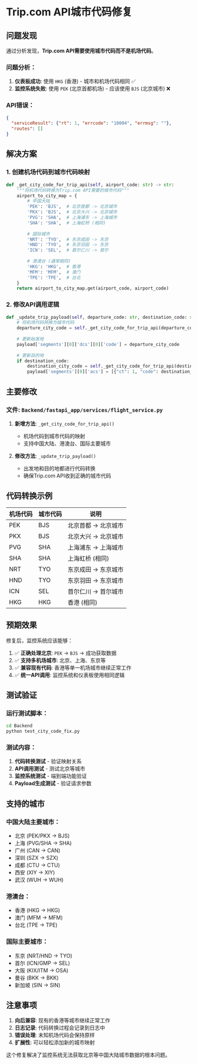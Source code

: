 # Trip.com API城市代码修复

## 问题发现

通过分析发现，**Trip.com API需要使用城市代码而不是机场代码**。

### 问题分析：

1. **仪表板成功**: 使用 `HKG` (香港) - 城市和机场代码相同 ✅
2. **监控系统失败**: 使用 `PEK` (北京首都机场) - 应该使用 `BJS` (北京城市) ❌

### API错误：
```json
{
  "serviceResult": {"rt": 1, "errcode": "10004", "errmsg": ""},
  "routes": []
}
```

## 解决方案

### 1. 创建机场代码到城市代码映射

```python
def _get_city_code_for_trip_api(self, airport_code: str) -> str:
    """将机场代码转换为Trip.com API需要的城市代码"""
    airport_to_city_map = {
        # 中国大陆
        'PEK': 'BJS',  # 北京首都 -> 北京城市
        'PKX': 'BJS',  # 北京大兴 -> 北京城市
        'PVG': 'SHA',  # 上海浦东 -> 上海城市
        'SHA': 'SHA',  # 上海虹桥 (相同)
        
        # 国际城市
        'NRT': 'TYO',  # 东京成田 -> 东京
        'HND': 'TYO',  # 东京羽田 -> 东京
        'ICN': 'SEL',  # 首尔仁川 -> 首尔
        
        # 港澳台 (通常相同)
        'HKG': 'HKG',  # 香港
        'MFM': 'MFM',  # 澳门
        'TPE': 'TPE',  # 台北
    }
    return airport_to_city_map.get(airport_code, airport_code)
```

### 2. 修改API调用逻辑

```python
def _update_trip_payload(self, departure_code: str, destination_code: str = None, ...):
    # 将机场代码转换为城市代码
    departure_city_code = self._get_city_code_for_trip_api(departure_code)
    
    # 更新始发地
    payload['segments'][0]['dcs'][0]['code'] = departure_city_code
    
    # 更新目的地
    if destination_code:
        destination_city_code = self._get_city_code_for_trip_api(destination_code)
        payload['segments'][0]['acs'] = [{"ct": 1, "code": destination_city_code}]
```

## 主要修改

### 文件: `Backend/fastapi_app/services/flight_service.py`

1. **新增方法**: `_get_city_code_for_trip_api()`
   - 机场代码到城市代码的映射
   - 支持中国大陆、港澳台、国际主要城市

2. **修改方法**: `_update_trip_payload()`
   - 出发地和目的地都进行代码转换
   - 确保Trip.com API收到正确的城市代码

## 代码转换示例

| 机场代码 | 城市代码 | 说明 |
|---------|---------|------|
| PEK | BJS | 北京首都 → 北京城市 |
| PKX | BJS | 北京大兴 → 北京城市 |
| PVG | SHA | 上海浦东 → 上海城市 |
| SHA | SHA | 上海虹桥 (相同) |
| NRT | TYO | 东京成田 → 东京城市 |
| HND | TYO | 东京羽田 → 东京城市 |
| ICN | SEL | 首尔仁川 → 首尔城市 |
| HKG | HKG | 香港 (相同) |

## 预期效果

修复后，监控系统应该能够：

1. ✅ **正确处理北京**: `PEK` → `BJS` → 成功获取数据
2. ✅ **支持多机场城市**: 北京、上海、东京等
3. ✅ **兼容现有代码**: 香港等单一机场城市继续正常工作
4. ✅ **统一API调用**: 监控系统和仪表板使用相同逻辑

## 测试验证

### 运行测试脚本：
```bash
cd Backend
python test_city_code_fix.py
```

### 测试内容：
1. **代码转换测试** - 验证映射关系
2. **API调用测试** - 测试北京等城市
3. **监控系统测试** - 端到端功能验证
4. **Payload生成测试** - 验证请求参数

## 支持的城市

### 中国大陆主要城市：
- 北京 (PEK/PKX → BJS)
- 上海 (PVG/SHA → SHA)
- 广州 (CAN → CAN)
- 深圳 (SZX → SZX)
- 成都 (CTU → CTU)
- 西安 (XIY → XIY)
- 武汉 (WUH → WUH)

### 港澳台：
- 香港 (HKG → HKG)
- 澳门 (MFM → MFM)
- 台北 (TPE → TPE)

### 国际主要城市：
- 东京 (NRT/HND → TYO)
- 首尔 (ICN/GMP → SEL)
- 大阪 (KIX/ITM → OSA)
- 曼谷 (BKK → BKK)
- 新加坡 (SIN → SIN)

## 注意事项

1. **向后兼容**: 现有的香港等城市继续正常工作
2. **日志记录**: 代码转换过程会记录到日志中
3. **错误处理**: 未知机场代码会保持原样
4. **扩展性**: 可以轻松添加新的城市映射

这个修复解决了监控系统无法获取北京等中国大陆城市数据的根本问题。
